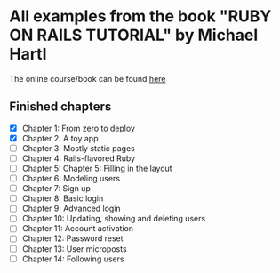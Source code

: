 # All examples from the book "RUBY ON RAILS TUTORIAL" by Michael Hartl
The online course/book can be found [here](https://www.railstutorial.org/book)
## Finished chapters
- [x] Chapter 1: From zero to deploy
- [x] Chapter 2: A toy app
- [ ] Chapter 3: Mostly static pages
- [ ] Chapter 4: Rails-flavored Ruby
- [ ] Chapter 5: Chapter 5: Filling in the layout
- [ ] Chapter 6: Modeling users
- [ ] Chapter 7: Sign up
- [ ] Chapter 8: Basic login
- [ ] Chapter 9: Advanced login
- [ ] Chapter 10: Updating, showing and deleting users
- [ ] Chapter 11: Account activation
- [ ] Chapter 12: Password reset
- [ ] Chapter 13: User microposts
- [ ] Chapter 14: Following users
